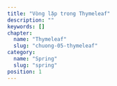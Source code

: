 ```yaml
---
title: "Vòng lặp trong Thymeleaf"
description: ""
keywords: []
chapter:
  name: "Thymeleaf"
  slug: "chuong-05-thymeleaf"
category:
  name: "Spring"
  slug: "spring"
position: 1
---
```

